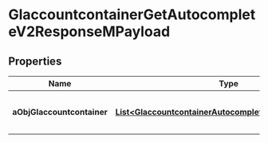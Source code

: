 

# GlaccountcontainerGetAutocompleteV2ResponseMPayload

## Properties

Name | Type | Description | Notes
------------ | ------------- | ------------- | -------------
**aObjGlaccountcontainer** | [**List&lt;GlaccountcontainerAutocompleteElementResponse&gt;**](GlaccountcontainerAutocompleteElementResponse.md) | An array of Glaccountcontainer autocomplete element response. | 




